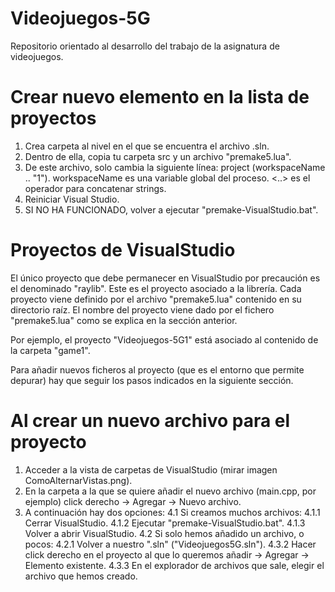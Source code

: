 # Videojuegos-5G
Repositorio orientado al desarrollo del trabajo de la asignatura de videojuegos.

# Crear nuevo elemento en la lista de proyectos
1. Crea carpeta al nivel en el que se encuentra el archivo .sln.
2. Dentro de ella, copia tu carpeta src y un archivo "premake5.lua".
3. De este archivo, solo cambia la siguiente línea: project (workspaceName .. "1").
workspaceName es una variable global del proceso.
<..> es el operador para concatenar strings.
4. Reiniciar Visual Studio.
5. SI NO HA FUNCIONADO, volver a ejecutar "premake-VisualStudio.bat".

# Proyectos de VisualStudio
El único proyecto que debe permanecer en VisualStudio por precaución es el denominado "raylib". Este es el proyecto asociado
a la librería. Cada proyecto viene definido por el archivo "premake5.lua" contenido en su directorio raíz. El nombre del proyecto
viene dado por el fichero "premake5.lua" como se explica en la sección anterior.

Por ejemplo, el proyecto "Videojuegos-5G1" está asociado al contenido de la carpeta "game1".

Para añadir nuevos ficheros al proyecto (que es el entorno que permite depurar) hay que seguir los pasos indicados en la siguiente
sección.

# Al crear un nuevo archivo para el proyecto
1. Acceder a la vista de carpetas de VisualStudio (mirar imagen ComoAlternarVistas.png).
2. En la carpeta a la que se quiere añadir el nuevo archivo (main.cpp, por ejemplo) click derecho -> Agregar -> Nuevo archivo.
3. A continuación hay dos opciones:
	4.1 Si creamos muchos archivos:
		4.1.1 Cerrar VisualStudio.
		4.1.2 Ejecutar "premake-VisualStudio.bat".
		4.1.3 Volver a abrir VisualStudio.
	4.2 Si solo hemos añadido un archivo, o pocos:
		4.2.1 Volver a nuestro ".sln" ("Videojuegos5G.sln").
		4.3.2 Hacer click derecho en el proyecto al que lo queremos añadir -> Agregar -> Elemento existente.
		4.3.3 En el explorador de archivos que sale, elegir el archivo que hemos creado.

